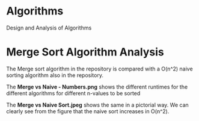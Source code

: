 # Algorithms
Design and Analysis of Algorithms

# Merge Sort Algorithm Analysis

The Merge sort algorithm in the repository is compared with a O(n^2) naive sorting algorithm
also in the repository.

The **Merge vs Naive - Numbers.png** shows the different runtimes for the different algorithms
for different n-values to be sorted

The **Merge vs Naive Sort.jpeg** shows the same in a pictorial way. We can clearly see from 
the figure that the naive sort increases in O(n^2).
